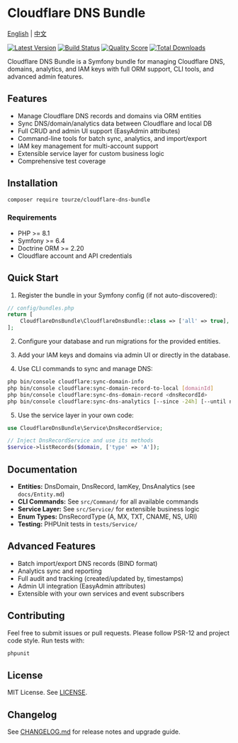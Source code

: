 # Cloudflare DNS Bundle

[English](README.md) | [中文](README.zh-CN.md)

[![Latest Version](https://img.shields.io/packagist/v/tourze/cloudflare-dns-bundle.svg?style=flat-square)](https://packagist.org/packages/tourze/cloudflare-dns-bundle)
[![Build Status](https://img.shields.io/travis/tourze/cloudflare-dns-bundle/master.svg?style=flat-square)](https://travis-ci.org/tourze/cloudflare-dns-bundle)
[![Quality Score](https://img.shields.io/scrutinizer/g/tourze/cloudflare-dns-bundle.svg?style=flat-square)](https://scrutinizer-ci.com/g/tourze/cloudflare-dns-bundle)
[![Total Downloads](https://img.shields.io/packagist/dt/tourze/cloudflare-dns-bundle.svg?style=flat-square)](https://packagist.org/packages/tourze/cloudflare-dns-bundle)

Cloudflare DNS Bundle is a Symfony bundle for managing Cloudflare DNS, domains, analytics, and IAM keys with full ORM support, CLI tools, and advanced admin features.

## Features

- Manage Cloudflare DNS records and domains via ORM entities
- Sync DNS/domain/analytics data between Cloudflare and local DB
- Full CRUD and admin UI support (EasyAdmin attributes)
- Command-line tools for batch sync, analytics, and import/export
- IAM key management for multi-account support
- Extensible service layer for custom business logic
- Comprehensive test coverage

## Installation

```bash
composer require tourze/cloudflare-dns-bundle
```

### Requirements

- PHP >= 8.1
- Symfony >= 6.4
- Doctrine ORM >= 2.20
- Cloudflare account and API credentials

## Quick Start

1. Register the bundle in your Symfony config (if not auto-discovered):

```php
// config/bundles.php
return [
    CloudflareDnsBundle\CloudflareDnsBundle::class => ['all' => true],
];
```

2. Configure your database and run migrations for the provided entities.

3. Add your IAM keys and domains via admin UI or directly in the database.

4. Use CLI commands to sync and manage DNS:

```bash
php bin/console cloudflare:sync-domain-info
php bin/console cloudflare:sync-domain-record-to-local [domainId]
php bin/console cloudflare:sync-dns-domain-record <dnsRecordId>
php bin/console cloudflare:sync-dns-analytics [--since -24h] [--until now] [--time-delta 1h]
```

5. Use the service layer in your own code:

```php
use CloudflareDnsBundle\Service\DnsRecordService;

// Inject DnsRecordService and use its methods
$service->listRecords($domain, ['type' => 'A']);
```

## Documentation

- **Entities:** DnsDomain, DnsRecord, IamKey, DnsAnalytics (see `docs/Entity.md`)
- **CLI Commands:** See `src/Command/` for all available commands
- **Service Layer:** See `src/Service/` for extensible business logic
- **Enum Types:** DnsRecordType (A, MX, TXT, CNAME, NS, URI)
- **Testing:** PHPUnit tests in `tests/Service/`

## Advanced Features

- Batch import/export DNS records (BIND format)
- Analytics sync and reporting
- Full audit and tracking (created/updated by, timestamps)
- Admin UI integration (EasyAdmin attributes)
- Extensible with your own services and event subscribers

## Contributing

Feel free to submit issues or pull requests. Please follow PSR-12 and project code style. Run tests with:

```bash
phpunit
```

## License

MIT License. See [LICENSE](../LICENSE).

## Changelog

See [CHANGELOG.md](CHANGELOG.md) for release notes and upgrade guide.
